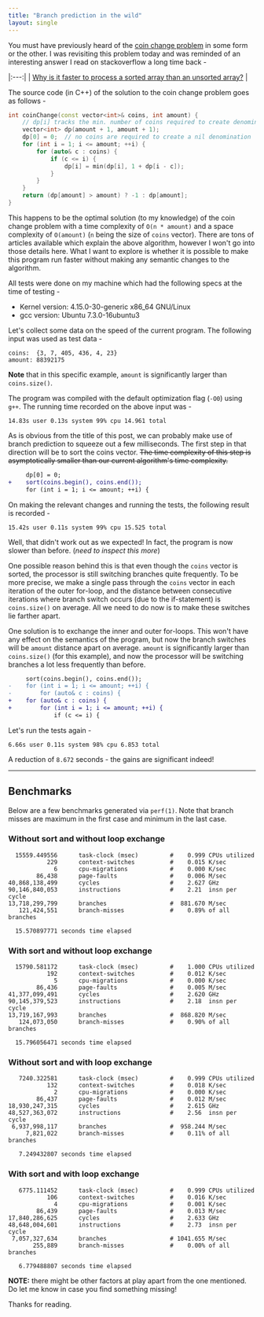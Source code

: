 ```yaml
---
title: "Branch prediction in the wild"
layout: single
---
```


You must have previously heard of the [coin change problem](https://en.wikipedia.org/wiki/Change-making_problem) in some form or the
other. I was revisiting this problem today and was reminded of an interesting
answer I read on stackoverflow a long time back -

|:---:|
| [Why is it faster to process a sorted array than an unsorted array?](https://stackoverflow.com/a/11227902/5107319) |


The source code (in C++) of the solution to the coin change problem goes as
follows -

```c++
int coinChange(const vector<int>& coins, int amount) {
    // dp[i] tracks the min. number of coins required to create denomination i.
    vector<int> dp(amount + 1, amount + 1);
    dp[0] = 0;  // no coins are required to create a nil denomination
    for (int i = 1; i <= amount; ++i) {
        for (auto& c : coins) {
            if (c <= i) {
                dp[i] = min(dp[i], 1 + dp[i - c]);
            }
        }
    }
    return (dp[amount] > amount) ? -1 : dp[amount];
}
```

This happens to be the optimal solution (to my knowledge) of the coin change
problem with a time complexity of `O(n * amount)` and a space complexity of
`O(amount)` (`n` being the size of `coins` vector). There are tons of articles
available which explain the above algorithm, however I won't go into those
details here. What I want to explore is whether it is possible to make this
program run faster without making any semantic changes to the algorithm.

All tests were done on my machine which had the following specs at the time of
testing -

* Kernel version: 4.15.0-30-generic x86_64 GNU/Linux
* gcc version: Ubuntu 7.3.0-16ubuntu3

Let's collect some data on the speed of the current program. The following
input was used as test data -

    coins:  {3, 7, 405, 436, 4, 23}
    amount: 88392175

**Note** that in this specific example, `amount` is significantly larger than
`coins.size()`.

The program was compiled with the default optimization flag (`-O0`) using `g++`.
The running time recorded on the above input was -

    14.83s user 0.13s system 99% cpu 14.961 total

As is obvious from the title of this post, we can probably make use of branch
prediction to squeeze out a few milliseconds. The first step in that direction
will be to sort the coins vector. ~~The time complexity of this step
is asymptotically smaller than our current algorithm's time complexity.~~

```diff
     dp[0] = 0;
+    sort(coins.begin(), coins.end());
     for (int i = 1; i <= amount; ++i) {
```

On making the relevant changes and running the tests, the following result is
recorded -

    15.42s user 0.11s system 99% cpu 15.525 total

Well, that didn't work out as we expected! In fact, the program is now slower
than before. (_need to inspect this more_)

One possible reason behind this is that even though the `coins` vector is
sorted, the processor is still switching branches quite frequently. To be more
precise, we make a single pass through the `coins` vector in each iteration of
the outer for-loop, and the distance between consecutive iterations where
branch switch occurs (due to the if-statement) is `coins.size()` on average.
All we need to do now is to make these switches lie farther apart.

One solution is to exchange the inner and outer for-loops. This won't have any
effect on the semantics of the program, but now the branch switches will be
`amount` distance apart on average. `amount` is significantly larger than
`coins.size()` (for this example), and now the processor will be switching
branches a lot less frequently than before.

```diff
     sort(coins.begin(), coins.end());
-    for (int i = 1; i <= amount; ++i) {
-        for (auto& c : coins) {
+    for (auto& c : coins) {
+        for (int i = 1; i <= amount; ++i) {
             if (c <= i) {
```

Let's run the tests again -

    6.66s user 0.11s system 98% cpu 6.853 total

A reduction of `8.672` seconds - the gains are significant indeed!

- - -

## Benchmarks

Below are a few benchmarks generated via `perf(1)`. Note that branch misses are
maximum in the first case and minimum in the last case.

### Without sort and without loop exchange

      15559.449556      task-clock (msec)         #    0.999 CPUs utilized
               229      context-switches          #    0.015 K/sec
                 6      cpu-migrations            #    0.000 K/sec
            86,438      page-faults               #    0.006 M/sec
    40,868,138,499      cycles                    #    2.627 GHz
    90,146,840,053      instructions              #    2.21  insn per cycle
    13,718,299,799      branches                  #  881.670 M/sec
       121,424,551      branch-misses             #    0.89% of all branches

      15.570897771 seconds time elapsed

### With sort and without loop exchange

      15790.581172      task-clock (msec)         #    1.000 CPUs utilized
               192      context-switches          #    0.012 K/sec
                 5      cpu-migrations            #    0.000 K/sec
            86,436      page-faults               #    0.005 M/sec
    41,377,099,491      cycles                    #    2.620 GHz
    90,145,379,523      instructions              #    2.18  insn per cycle
    13,719,167,993      branches                  #  868.820 M/sec
       124,073,050      branch-misses             #    0.90% of all branches

      15.796056471 seconds time elapsed

### Without sort and with loop exchange

       7240.322581      task-clock (msec)         #    0.999 CPUs utilized
               132      context-switches          #    0.018 K/sec
                 2      cpu-migrations            #    0.000 K/sec
            86,437      page-faults               #    0.012 M/sec
    18,930,247,315      cycles                    #    2.615 GHz
    48,527,363,072      instructions              #    2.56  insn per cycle
     6,937,998,117      branches                  #  958.244 M/sec
         7,821,022      branch-misses             #    0.11% of all branches

       7.249432807 seconds time elapsed

### With sort and with loop exchange

       6775.111452      task-clock (msec)         #    0.999 CPUs utilized
               106      context-switches          #    0.016 K/sec
                 4      cpu-migrations            #    0.001 K/sec
            86,439      page-faults               #    0.013 M/sec
    17,840,286,625      cycles                    #    2.633 GHz
    48,648,004,601      instructions              #    2.73  insn per cycle
     7,057,327,634      branches                  # 1041.655 M/sec
           255,889      branch-misses             #    0.00% of all branches

       6.779488807 seconds time elapsed


**NOTE:** there might be other factors at play apart from the one mentioned. Do let
me know in case you find something missing!

Thanks for reading.
